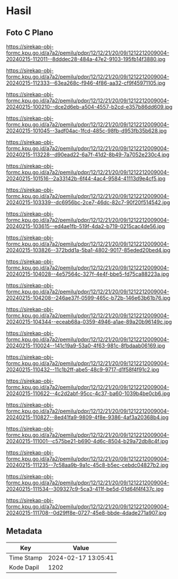 # Hasil

## Foto C Plano

https://sirekap-obj-formc.kpu.go.id/a7a2/pemilu/pdpr/12/12/21/20/09/1212212009004-20240215-112011--8dddec28-484a-47e2-9103-195fb14f3880.jpg

https://sirekap-obj-formc.kpu.go.id/a7a2/pemilu/pdpr/12/12/21/20/09/1212212009004-20240215-112333--63ea268c-f946-4f86-aa32-cf9f45971105.jpg

https://sirekap-obj-formc.kpu.go.id/a7a2/pemilu/pdpr/12/12/21/20/09/1212212009004-20240215-100210--dce2d6eb-a504-4557-b2cd-e357b86dd609.jpg

https://sirekap-obj-formc.kpu.go.id/a7a2/pemilu/pdpr/12/12/21/20/09/1212212009004-20240215-101045--3adf04ac-1fcd-485c-98fb-d953fb35b628.jpg

https://sirekap-obj-formc.kpu.go.id/a7a2/pemilu/pdpr/12/12/21/20/09/1212212009004-20240215-113228--d90ead22-6a7f-41d2-8b49-7a7052e230c4.jpg

https://sirekap-obj-formc.kpu.go.id/a7a2/pemilu/pdpr/12/12/21/20/09/1212212009004-20240215-101516--2a33142b-6f44-4ac4-9584-41113d9e4cf5.jpg

https://sirekap-obj-formc.kpu.go.id/a7a2/pemilu/pdpr/12/12/21/20/09/1212212009004-20240215-103339--dc6956bc-2ce7-46dc-82c7-90f20f514542.jpg

https://sirekap-obj-formc.kpu.go.id/a7a2/pemilu/pdpr/12/12/21/20/09/1212212009004-20240215-103615--ed4ae1fb-519f-4da2-b719-0215cac4de56.jpg

https://sirekap-obj-formc.kpu.go.id/a7a2/pemilu/pdpr/12/12/21/20/09/1212212009004-20240215-103826--372bdd1a-5ba1-4802-9017-85eded20bed4.jpg

https://sirekap-obj-formc.kpu.go.id/a7a2/pemilu/pdpr/12/12/21/20/09/1212212009004-20240215-104028--4e57564c-327f-4e4f-bbe5-fd75ca88223a.jpg

https://sirekap-obj-formc.kpu.go.id/a7a2/pemilu/pdpr/12/12/21/20/09/1212212009004-20240215-104208--246ae37f-0599-465c-b72b-146e63b61b76.jpg

https://sirekap-obj-formc.kpu.go.id/a7a2/pemilu/pdpr/12/12/21/20/09/1212212009004-20240215-104344--eceab68a-0359-4946-a1ae-89a20b96149c.jpg

https://sirekap-obj-formc.kpu.go.id/a7a2/pemilu/pdpr/12/12/21/20/09/1212212009004-20240215-110024--141c19a9-53a0-4f63-981c-8fbdaab06169.jpg

https://sirekap-obj-formc.kpu.go.id/a7a2/pemilu/pdpr/12/12/21/20/09/1212212009004-20240215-110432--11c1b2ff-abe5-48c9-9717-d1f58f4f91c2.jpg

https://sirekap-obj-formc.kpu.go.id/a7a2/pemilu/pdpr/12/12/21/20/09/1212212009004-20240215-110622--4c2d2abf-95cc-4c37-ba60-1039b4be0cb6.jpg

https://sirekap-obj-formc.kpu.go.id/a7a2/pemilu/pdpr/12/12/21/20/09/1212212009004-20240215-110827--8ed41fa9-9809-4f8e-9386-4af3a20368b4.jpg

https://sirekap-obj-formc.kpu.go.id/a7a2/pemilu/pdpr/12/12/21/20/09/1212212009004-20240215-111001--c575be21-b690-4d6c-8504-b29a72db8c4f.jpg

https://sirekap-obj-formc.kpu.go.id/a7a2/pemilu/pdpr/12/12/21/20/09/1212212009004-20240215-111235--7c58aa9b-9a1c-45c8-b5ec-cebdc04827b2.jpg

https://sirekap-obj-formc.kpu.go.id/a7a2/pemilu/pdpr/12/12/21/20/09/1212212009004-20240215-111534--309327c9-5ca3-411f-be5d-01d64f4f437c.jpg

https://sirekap-obj-formc.kpu.go.id/a7a2/pemilu/pdpr/12/12/21/20/09/1212212009004-20240215-111708--0d29ff8e-0727-45e8-bbde-4dade271a907.jpg


## Metadata

| Key        | Value               |
| ---------- | ------------------- |
| Time Stamp | 2024-02-17 13:05:41 |
| Kode Dapil | 1202                |



